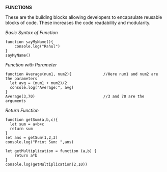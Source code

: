 **FUNCTIONS**

These are the building blocks allowing developers to encapsulate reusable blocks of code. These increases the code readability and modularity.

_Basic Syntax of Function_ 
```
function sayMyName(){ 
    console.log("Rahul")
}
sayMyName()
```
_Function with Parameter_
```
function Average(num1, num2){              //Here num1 and num2 are the parameters
  let avg = (num1 + num2)/2
  console.log("Average:", avg)
}
Average(3,70)                              //3 and 70 are the arguments
```
_Return Function_
```
function getSum(a,b,c){
  let sum = a+b+c
  return sum
}
let ans = getSum(1,2,3)
console.log("Print Sum: ",ans)
```
```
let getMultiplication = function (a,b) {
    return a*b
}
console.log(getMultiplication(2,10))
```

